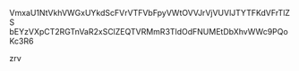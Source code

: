 VmxaU1NtVkhVWGxUYkdScFVrVTFVbFpyVWtOVVJrVjVUVlJTYTFKdVFrTlZS
bEYzVXpCT2RGTnVaR2xSClZEQTVRMmR3TldOdFNUMEtDbXhvWWc9PQoKc3R6

zrv
